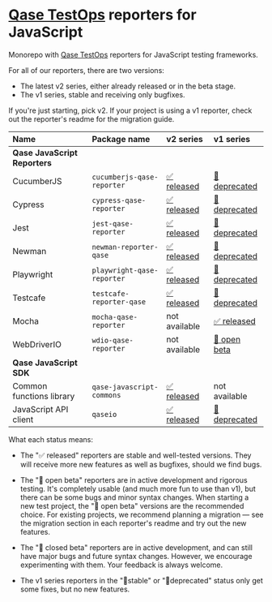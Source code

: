 # [Qase TestOps](https://qase.io) reporters for JavaScript

Monorepo with [Qase TestOps](https://qase.io) reporters for JavaScript testing frameworks.

For all of our reporters, there are two versions:

* The latest v2 series, either already released or in the beta stage.
* The v1 series, stable and receiving only bugfixes.

If you're just starting, pick v2.
If your project is using a v1 reporter, check out the reporter's readme for the migration guide.

| Name                          | Package name               | v2 series                                                                                          | v1 series                                                                                      |
|:------------------------------|:---------------------------|:---------------------------------------------------------------------------------------------------|:-----------------------------------------------------------------------------------------------|
| **Qase JavaScript Reporters** |
| CucumberJS                    | `cucumberjs-qase-reporter` | [✅ released](https://github.com/qase-tms/qase-javascript/tree/main/qase-cucumberjs#readme)         | [🗿deprecated](https://github.com/qase-tms/qase-javascript/tree/master/qase-cucumberjs#readme) |
| Cypress                       | `cypress-qase-reporter`    | [✅ released](https://github.com/qase-tms/qase-javascript/tree/main/qase-cypress#readme)            | [🗿deprecated](https://github.com/qase-tms/qase-javascript/tree/master/qase-cypress#readme)    |
| Jest                          | `jest-qase-reporter`       | [✅ released](https://github.com/qase-tms/qase-javascript/tree/main/qase-jest#readme)               | [🗿deprecated](https://github.com/qase-tms/qase-javascript/tree/master/qase-jest#readme)       |
| Newman                        | `newman-reporter-qase`     | [✅ released](https://github.com/qase-tms/qase-javascript/tree/main/qase-newman#readme)             | [🗿deprecated](https://github.com/qase-tms/qase-javascript/tree/master/qase-newman#readme)     |
| Playwright                    | `playwright-qase-reporter` | [✅ released](https://github.com/qase-tms/qase-javascript/tree/main/qase-playwright#readme)         | [🗿deprecated](https://github.com/qase-tms/qase-javascript/tree/master/qase-playwright#readme) |
| Testcafe                      | `testcafe-reporter-qase`   | [✅ released](https://github.com/qase-tms/qase-javascript/tree/main/qase-testcafe#readme)           | [🗿deprecated](https://github.com/qase-tms/qase-javascript/tree/master/qase-testcafe#readme)   |
| Mocha                         | `mocha-qase-reporter`      | not available                                                                                      | [✅ released](https://github.com/qase-tms/qase-javascript/tree/main/qase-mocha#readme)          |
| WebDriverIO                   | `wdio-qase-reporter`       | not available                                                                                      | [🧪 open beta](https://github.com/qase-tms/qase-javascript/tree/main/qase-wdio#readme)         |
| **Qase JavaScript SDK**       |
| Common functions library      | `qase-javascript-commons`  | [✅ released](https://github.com/qase-tms/qase-javascript/tree/main/qase-javascript-commons#readme) | not available                                                                                  |
| JavaScript API client         | `qaseio`                   | [✅ released](https://github.com/qase-tms/qase-javascript/tree/main/qaseio#readme)                  | [🗿deprecated](https://github.com/qase-tms/qase-javascript/tree/master/qaseio#readme)          |

What each status means:

* The "✅ released" reporters are stable and well-tested versions.
  They will receive more new features as well as bugfixes, should we find bugs.

* The "🧪 open beta" reporters are in active development and rigorous testing.
  It's completely usable (and much more fun to use than v1), but there can be some bugs and minor syntax changes.
  When starting a new test project, the "🧪 open beta" versions are the recommended choice.
  For existing projects, we recommend planning a migration — see the migration section in each
  reporter's readme and try out the new features.

* The "🧰 closed beta" reporters are in active development, and
  can still have major bugs and future syntax changes.
  However, we encourage experimenting with them.
  Your feedback is always welcome.

* The v1 series reporters in the "🗿stable" or "🗿deprecated" status only get some fixes, but no new features.
